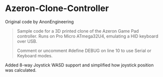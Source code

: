 # Azeron-Clone-Controller

Original code by AnonEngineering
> Sample code for a 3D printed clone of the Azeron Game Pad controller. Runs on Pro Micro  ATmega32U4, emulating a HID keyboard over USB.
>
> Comment or uncomment #define DEBUG on line 10 to use Serial or Keyboard modes.

Added 8-way Joystick WASD support and simplified how joystick position was calculated.

